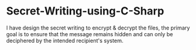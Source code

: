# Secret-Writing-using-C-Sharp
I have design the secret writing to encrypt &amp; decrypt the files, the primary goal is to ensure that the message remains hidden and can only be deciphered by the intended recipient's system.
